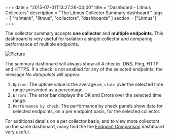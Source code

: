 +++
date = "2015-07-01T13:27:26-04:00"
title = "Dashboard - Litmus Collectors"
description = "The Litmus Collector Summary dashboard."
tags = [ "raintank", "litmus", "collectors", "dashboards" ]
section = ["Litmus"]
+++

The collector summary accepts **one collector** and **multiple endpoints**. This dashboard is very useful for isolation a single collector and comparing performance of multiple endpoints. 

![Picture](/img/docs/Litmus-Collector-Summary.png)

The summary dashboard will always show all 4 checks: DNS, Ping, HTTP and HTTPS. If a check is not enabled for any of the selected endpoints, the message *No datapoints* will appear. 

1. `Uptime`: The uptime value is the average `ok_state` over the selected time range presented as a percentage. 
2. `Errors`: The error bar displays the OK and Errors over the selected time range. 
3. `Performance by check`: The performance by check panels show data for selected endpoints, on a per endpoint basis, for the selected collector.  

For additional details on a per collector basis, and to view more collectors on the same dashboard, many find the the [Endpoint Comparison](/docs/litmus/litmus-endpoint-comparison/) dashboard very useful. 
